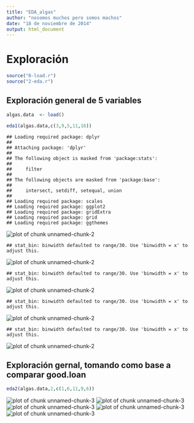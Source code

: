 ```yaml
---
title: "EDA_algas"
author: "nosomos muchos pero somos machos"
date: "18 de noviembre de 2014"
output: html_document
---
```


# Exploración


```r
source("0-load.r")
source("2-eda.r")
```

## Exploración general de 5 variables


```r
algas.data  <- load()

eda1(algas.data,c(3,9,5,11,16))
```

```
## Loading required package: dplyr
## 
## Attaching package: 'dplyr'
## 
## The following object is masked from 'package:stats':
## 
##     filter
## 
## The following objects are masked from 'package:base':
## 
##     intersect, setdiff, setequal, union
## 
## Loading required package: scales
## Loading required package: ggplot2
## Loading required package: gridExtra
## Loading required package: grid
## Loading required package: ggthemes
```

![plot of chunk unnamed-chunk-2](figure/unnamed-chunk-21.png) 

```
## stat_bin: binwidth defaulted to range/30. Use 'binwidth = x' to adjust this.
```

![plot of chunk unnamed-chunk-2](figure/unnamed-chunk-22.png) 

```
## stat_bin: binwidth defaulted to range/30. Use 'binwidth = x' to adjust this.
```

![plot of chunk unnamed-chunk-2](figure/unnamed-chunk-23.png) 

```
## stat_bin: binwidth defaulted to range/30. Use 'binwidth = x' to adjust this.
```

![plot of chunk unnamed-chunk-2](figure/unnamed-chunk-24.png) 

```
## stat_bin: binwidth defaulted to range/30. Use 'binwidth = x' to adjust this.
```

![plot of chunk unnamed-chunk-2](figure/unnamed-chunk-25.png) 

## Exploración gernal, tomando como base a comparar good.loan


```r
eda2(algas.data,2,c(1,6,11,9,6))
```

![plot of chunk unnamed-chunk-3](figure/unnamed-chunk-31.png) ![plot of chunk unnamed-chunk-3](figure/unnamed-chunk-32.png) ![plot of chunk unnamed-chunk-3](figure/unnamed-chunk-33.png) ![plot of chunk unnamed-chunk-3](figure/unnamed-chunk-34.png) ![plot of chunk unnamed-chunk-3](figure/unnamed-chunk-35.png) 

